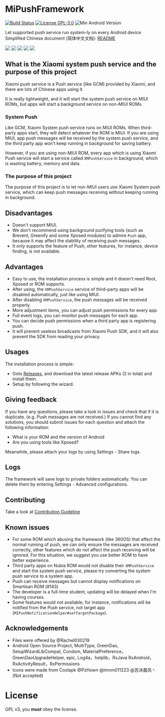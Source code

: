 # MiPushFramework

[![Build Status](https://travis-ci.org/MiPushFramework/MiPushFramework.svg?branch=master)](https://travis-ci.org/MiPushFramework/MiPushFramework)
[![License GPL-3.0](https://img.shields.io/badge/license-GPLv3.0-blue.svg)](https://github.com/MiPushFramework/MiPushFramework/blob/master/LICENSE)
![Min Android Version](https://img.shields.io/badge/android-lollipop-%23860597.svg)

Let supported push service run system-ly on every Android device
Simplified Chinese document (简体中文文档): [README](https://github.com/MiPushFramework/MiPushFramework/blob/master/README_zh-rCN.md)

![](https://raw.githubusercontent.com/MiPushFramework/MiPushFramework/master/art/tab_events.jpg)
![](https://raw.githubusercontent.com/MiPushFramework/MiPushFramework/master/art/tab_permissions.jpg)
![](https://raw.githubusercontent.com/MiPushFramework/MiPushFramework/master/art/ask.jpg)
![](https://raw.githubusercontent.com/MiPushFramework/MiPushFramework/master/art/tab_settings.jpg)
![](https://raw.githubusercontent.com/MiPushFramework/MiPushFramework/master/art/tab_apps.jpg)

## What is the Xiaomi system push service and the purpose of this project

Xiaomi push service is a Push service (like GCM) provided by Xiaomi, and there are lots of Chinese apps using it.

It is really lightweight, and it will start the system push service on MIUI ROMs, but apps will start a background service on non-MIUI ROMs.

### System Push

Like GCM, Xiaomi System push service runs on MIUI ROMs. When third-party apps start, they will detect whatever the ROM is MIUI. If you are using MIUI, app push messages will be received by the system push service, and the third party app won't keep running in background for saving battery.

However, if you are using non-MIUI ROM, every app which is using Xiaomi Push service will start a service called  `XMPushService` in background, which is wasting battery, memory and data.

### The purpose of this project

The purpose of this project is to let non-MIUI users use Xiaomi System push service, which can keep push messages receiving without keeping running in background.

## Disadvantages

* Doesn't support MIUI.
* We don't recommend using background purifying tools (such as Brevent, Greenify and some Xposed modules) to admire `Push` app, because it may affect the stability of receiving push messages.
* It only supports the feature of Push, other features, for instance, device finding, is not available.

## Advantages

* Easy to use, the installation process is simple and it doesn't need Root, Xposed or ROM supports.
* After using, the `XMPushService` service of third-party apps will be disabled automatically, just like using MIUI.
* After disabling `XMPushService`, the push messages will be received properly.
* More adjustment items, you can adjust push permissions for every app.
* Full event logs, you can monitor push messages for each app.
* You can decide push permissions when a third party app is registering push.
* It will prevent useless broadcasts from Xiaomi Push SDK, and it will also prevent the SDK from reading your privacy.

## Usages

The installation process is simple:

* Goto [Releases](https://github.com/MiPushFramework/MiPushFramework/releases), and download the latest release APKs (2 in total) and install them.
* Setup by following the wizard.


## Giving feedback

If you have any questions, please take a look in issues and check that if it is duplicate. (e.g. Push messages are not received.) If you cannot find any solutions, you should submit issues for each question and attach the following information:

* What is your ROM and the version of Android
* Are you using tools like Xposed?

Meanwhile, please attach your logs by using Settings - Share logs.

## Logs

The framework will save logs to private folders automatically. You can delete them by entering Settings - Advanced configurations.


## Contributing

Take a look at [Contribution Guideline](CONTRIBUTION.md)

## Known issues

* For some ROM which abusing the  framework (like 360OS) that affect the normal running of push, we can only ensure the messages are received correctly, other features which do not affect the push receiving will be ignored. For this situation, we suggest you use better ROM to have better experience.
* Third party apps on Nubia ROM would not disable their `XMPushService` and start the system push service, please try converting the system push service to a system app.
* Push can receive messages but cannot display notifications on Smartisan ROM (#143)
* The developer is a full-time student, updating will be delayed when I'm having courses.
* Some features would not available, for instance, notifications will be notified from the Push service, not target app (`MIPushNotificationHelper#setTargetPackage`).

## Acknowledgements

* Files were offered by @Rachel030219
* Android Open Source Project, MultiType, GreenDao, SetupWizardLibCompat, Condom, MaterialPreference，GreenDaoUpgradeHelper, epic, Log4a，helplib，RxJava RxAndroid，RxActivityResult，RxPermissions
* Icons were made from Coolapk @PzHown @lmnm011223 @苏沐晨风丶(Not accepted)

# License

GPL v3, you **must** obey the license.
